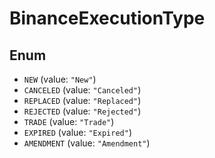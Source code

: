 # BinanceExecutionType

## Enum

* `NEW` (value: `"New"`)
* `CANCELED` (value: `"Canceled"`)
* `REPLACED` (value: `"Replaced"`)
* `REJECTED` (value: `"Rejected"`)
* `TRADE` (value: `"Trade"`)
* `EXPIRED` (value: `"Expired"`)
* `AMENDMENT` (value: `"Amendment"`)
